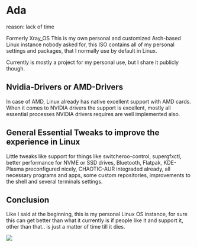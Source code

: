 

# Ada
reason: lack of time

Formerly Xray_OS This is my own personal and customized Arch-based Linux instance nobody asked for, this ISO contains all of my personal settings and packages, that I normally use by default in Linux.

Currently is mostly a project for my personal use, but I share it publicly though.

## Nvidia-Drivers or AMD-Drivers
In case of AMD, Linux already has native excellent support with AMD cards. When it comes to NVIDIA drivers the support is excellent, mostly all essential processes NVIDIA drivers requires are well implemented also.

## General Essential Tweaks to improve the experience in Linux
Little tweaks like support for things like switcheroo-control, supergfxctl, better performance for NVME or SSD drives, Bluetooth, Flatpak, KDE-Plasma preconfigured nicely, CHAOTIC-AUR integraded already, all necessary programs and apps, some custom repositories, improvements to the shell and several terminals settings.

## Conclusion
Like I said at the beginning, this is my personal Linux OS instance, for sure this can get better than what it currently is if people like it and support it, other than that.. is just a matter of time till it dies.

<img src="https://images2.imgbox.com/d9/0f/G7KylBVQ_o.png">
